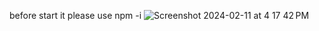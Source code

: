before start it please use npm -i
![Screenshot 2024-02-11 at 4 17 42 PM](https://github.com/Loppy2131/add-been-country-map/assets/139589175/a1089318-1555-4e9f-8948-9a668bd0432b)
